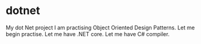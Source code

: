 # dotnet
My dot Net project
I am practising Object Oriented Design Patterns.
Let me begin practise.
Let me have .NET core.
Let me have C# compiler.
